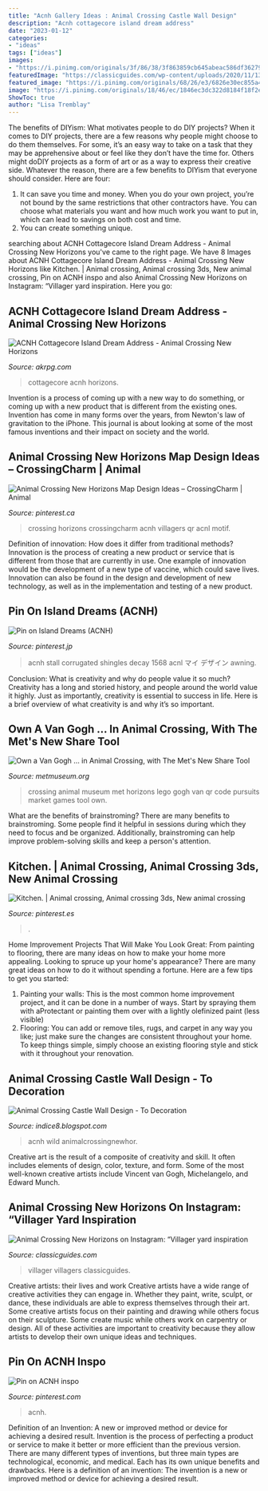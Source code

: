 ```yaml
---
title: "Acnh Gallery Ideas : Animal Crossing Castle Wall Design"
description: "Acnh cottagecore island dream address"
date: "2023-01-12"
categories:
- "ideas"
tags: ["ideas"]
images:
- "https://i.pinimg.com/originals/3f/86/38/3f863859cb645abeac586df36279e0db.png"
featuredImage: "https://classicguides.com/wp-content/uploads/2020/11/13c01ce8021a20049aae19ba314413a4-950x814.jpg"
featured_image: "https://i.pinimg.com/originals/68/26/e3/6826e30ec855a4a78b1b2d8cf4a88e08.jpg"
image: "https://i.pinimg.com/originals/18/46/ec/1846ec3dc322d8184f18f2e8e8cbc602.jpg"
ShowToc: true
author: "Lisa Tremblay"
---
```



The benefits of DIYism: What motivates people to do DIY projects?
When it comes to DIY projects, there are a few reasons why people might choose to do them themselves. For some, it’s an easy way to take on a task that they may be apprehensive about or feel like they don’t have the time for. Others might doDIY projects as a form of art or as a way to express their creative side. Whatever the reason, there are a few benefits to DIYism that everyone should consider. Here are four: 
1) It can save you time and money. When you do your own project, you’re not bound by the same restrictions that other contractors have. You can choose what materials you want and how much work you want to put in, which can lead to savings on both cost and time. 
2) You can create something unique.

	

		
searching about ACNH Cottagecore Island Dream Address - Animal Crossing New Horizons you've came to the right page. We have 8 Images about ACNH Cottagecore Island Dream Address - Animal Crossing New Horizons like Kitchen. | Animal crossing, Animal crossing 3ds, New animal crossing, Pin on ACNH inspo and also Animal Crossing New Horizons on Instagram: “Villager yard inspiration. Here you go:
		
    
## ACNH Cottagecore Island Dream Address - Animal Crossing New Horizons

<img loading=lazy src="https://www.akrpg.com/upload/20201020/6373880065928253321841081.png" onerror="this.onerror=null;this.src='https://tse2.mm.bing.net/th?id=OIP.9NdmLokLbijDyyGgCxEuRwHaDx&amp;pid=15.1';" alt="ACNH Cottagecore Island Dream Address - Animal Crossing New Horizons">

_Source: akrpg.com_

>cottagecore acnh horizons. 

	

Invention is a process of coming up with a new way to do something, or coming up with a new product that is different from the existing ones. Invention has come in many forms over the years, from Newton's law of gravitation to the iPhone. This journal is about looking at some of the most famous inventions and their impact on society and the world.

    
## Animal Crossing New Horizons Map Design Ideas – CrossingCharm | Animal

<img loading=lazy src="https://i.pinimg.com/originals/3f/86/38/3f863859cb645abeac586df36279e0db.png" onerror="this.onerror=null;this.src='https://tse3.mm.bing.net/th?id=OIP.gOwBacBleajPPH-iLXqoPwHaGD&amp;pid=15.1';" alt="Animal Crossing New Horizons Map Design Ideas – CrossingCharm | Animal">

_Source: pinterest.ca_

>crossing horizons crossingcharm acnh villagers qr acnl motif. 

	

Definition of innovation: How does it differ from traditional methods?
Innovation is the process of creating a new product or service that is different from those that are currently in use. One example of innovation would be the development of a new type of vaccine, which could save lives. Innovation can also be found in the design and development of new technology, as well as in the implementation and testing of a new product.

    
## Pin On Island Dreams (ACNH)

<img loading=lazy src="https://i.pinimg.com/originals/18/46/ec/1846ec3dc322d8184f18f2e8e8cbc602.jpg" onerror="this.onerror=null;this.src='https://tse2.mm.bing.net/th?id=OIP.UwqeYBbh7nUZRamolDnZIgHaEK&amp;pid=15.1';" alt="Pin on Island Dreams (ACNH)">

_Source: pinterest.jp_

>acnh stall corrugated shingles decay 1568 acnl マイ デザイン awning. 

	

Conclusion: What is creativity and why do people value it so much?
Creativity has a long and storied history, and people around the world value it highly. Just as importantly, creativity is essential to success in life. Here is a brief overview of what creativity is and why it’s so important.

    
## Own A Van Gogh … In Animal Crossing, With The Met&#039;s New Share Tool

<img loading=lazy src="http://www.metmuseum.org/-/media/images/blogs/collection-insights/2020/2020_4/animal-crossing/animal-crossing-new-horizons_1l.jpg?la=en" onerror="this.onerror=null;this.src='https://tse1.mm.bing.net/th?id=OIP.3pERPuaz3Cy0OP5eL1wA_QHaE7&amp;pid=15.1';" alt="Own a Van Gogh … in Animal Crossing, with The Met&#039;s New Share Tool">

_Source: metmuseum.org_

>crossing animal museum met horizons lego gogh van qr code pursuits market games tool own. 

	

What are the benefits of brainstroming?
There are many benefits to brainstroming. Some people find it helpful in sessions during which they need to focus and be organized. Additionally, brainstroming can help improve problem-solving skills and keep a person's attention.

    
## Kitchen. | Animal Crossing, Animal Crossing 3ds, New Animal Crossing

<img loading=lazy src="https://i.pinimg.com/originals/7e/5b/7c/7e5b7c077619fde9060468fbc2ca2fb0.jpg" onerror="this.onerror=null;this.src='https://tse3.mm.bing.net/th?id=OIP.yftesTRvsmz73dZxNwMzOgHaE4&amp;pid=15.1';" alt="Kitchen. | Animal crossing, Animal crossing 3ds, New animal crossing">

_Source: pinterest.es_

>. 

	

Home Improvement Projects That Will Make You Look Great: From painting to flooring, there are many ideas on how to make your home more appealing.
Looking to spruce up your home's appearance? There are many great ideas on how to do it without spending a fortune. Here are a few tips to get you started:
1. Painting your walls: This is the most common home improvement project, and it can be done in a number of ways. Start by spraying them with aProtectant or painting them over with a lightly olefinized paint (less visible) 
2. Flooring: You can add or remove tiles, rugs, and carpet in any way you like; just make sure the changes are consistent throughout your home. To keep things simple, simply choose an existing flooring style and stick with it throughout your renovation.

    
## Animal Crossing Castle Wall Design - To Decoration

<img loading=lazy src="https://i.pinimg.com/originals/68/26/e3/6826e30ec855a4a78b1b2d8cf4a88e08.jpg" onerror="this.onerror=null;this.src='https://tse1.mm.bing.net/th?id=OIP.IjHkIhUlaqSGwyTSvdfE8gHaJQ&amp;pid=15.1';" alt="Animal Crossing Castle Wall Design - To Decoration">

_Source: indice8.blogspot.com_

>acnh wild animalcrossingnewhor. 

	

Creative art is the result of a composite of creativity and skill. It often includes elements of design, color, texture, and form. Some of the most well-known creative artists include Vincent van Gogh, Michelangelo, and Edward Munch.

    
## Animal Crossing New Horizons On Instagram: “Villager Yard Inspiration

<img loading=lazy src="https://classicguides.com/wp-content/uploads/2020/11/13c01ce8021a20049aae19ba314413a4-950x814.jpg" onerror="this.onerror=null;this.src='https://tse2.mm.bing.net/th?id=OIP.mACW2rqRQ0g3j0NQ9tEMlwHaGW&amp;pid=15.1';" alt="Animal Crossing New Horizons on Instagram: “Villager yard inspiration">

_Source: classicguides.com_

>villager villagers classicguides. 

	

Creative artists: their lives and work
Creative artists have a wide range of creative activities they can engage in. Whether they paint, write, sculpt, or dance, these individuals are able to express themselves through their art. Some creative artists focus on their painting and drawing while others focus on their sculpture. Some create music while others work on carpentry or design. All of these activities are important to creativity because they allow artists to develop their own unique ideas and techniques.

    
## Pin On ACNH Inspo

<img loading=lazy src="https://i.pinimg.com/736x/1a/88/ed/1a88ed23ef31c17367fef30528e40d04.jpg" onerror="this.onerror=null;this.src='https://tse3.mm.bing.net/th?id=OIP.q1x8zn_wjh0HnuHuHgRWvQHaEW&amp;pid=15.1';" alt="Pin on ACNH inspo">

_Source: pinterest.com_

>acnh. 

	

Definition of an Invention: A new or improved method or device for achieving a desired result.
Invention is the process of perfecting a product or service to make it better or more efficient than the previous version. There are many different types of inventions, but three main types are technological, economic, and medical. Each has its own unique benefits and drawbacks. Here is a definition of an invention: 
The invention is a new or improved method or device for achieving a desired result.

